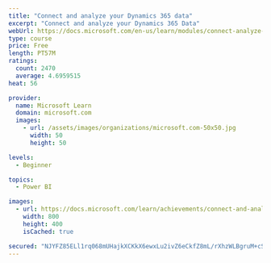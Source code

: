 ```yaml
---
title: "Connect and analyze your Dynamics 365 data​"
excerpt: "Connect and analyze your Dynamics 365 Data​"
webUrl: https://docs.microsoft.com/en-us/learn/modules/connect-analyze-dynamics-365-data/
type: course
price: Free
length: PT57M
ratings:
  count: 2470
  average: 4.6959515
heat: 56

provider:
  name: Microsoft Learn
  domain: microsoft.com
  images:
    - url: /assets/images/organizations/microsoft.com-50x50.jpg
      width: 50
      height: 50

levels:
  - Beginner

topics:
  - Power BI

images:
  - url: https://docs.microsoft.com/learn/achievements/connect-and-analyze-your-microsoft-dynamics-365-data-social.png
    width: 800
    height: 400
    isCached: true

secured: "NJYFZ85ELl1rq068mUHajkXCKkX6ewxLu2ivZ6eCkfZ8mL/rXhzWLBgruM+cSdEdM288zP7ioA5AHMkXrQTBHIebPKvEofT1f3iIoPvNZLmilRZEPGlY9nDloZzAmU/Wd8kK/laznr3PHYT1qiYOzm2LclCZVlmROqzXf+K3To9cywFrb5ytNfdJg1LCuriiQWK/Thav8RoVNJCJ+TqBNJdU/KUTtHtBeIFZVaBM/+YFBlNvwg3I+8cOEGZexpg3RQ3OjJKoV8Cb3KxGr0acRvHg/EooHhj8+g9BEZQ4vlZ3BrynsTVm8Aj24pSoMjwpVY6cBY2h2HCK0mxF0gRPXToCMsYL0jRg7E7AuWL95X4bCFV0uFL89NS4sEZjNbLTSc+nEHOmXce6m8LIBEXej1VZ7u93kGfcLgz0BZGYZEw=;cUDpqqHJS2tDNfBphmXaqA=="
---
```


